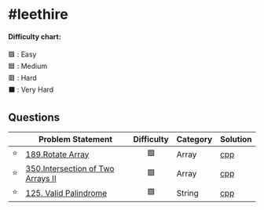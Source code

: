 # #leethire



#### Difficulty chart:
🟩 : Easy
<br/>
🟦 : Medium
<br/>
🟥 : Hard
<br/>
⬛ : Very Hard
<br/>

## Questions


|  | Problem Statement | Difficulty | Category | Solution |
| :------: | ----------------- | :--------: | -------- |-------|
| :star: | [189.Rotate Array](https://leetcode.com/problems/rotate-array/) | 🟩 | Array | [cpp](https://github.com/iamay/leethire/blob/main/rotate-array.cpp) |
| :star: | [350.Intersection of Two Arrays II](https://leetcode.com/problems/intersection-of-two-arrays-ii/) | 🟩 | Array | [cpp](https://github.com/iamay/leethire/blob/main/intersection-of-two-arrays-ii.cpp) |
| :star: | [125. Valid Palindrome](https://leetcode.com/problems/valid-palindrome/) | 🟩 | String | [cpp](https://github.com/iamay/leethire/blob/main/valid-palindrome.cpp) |
